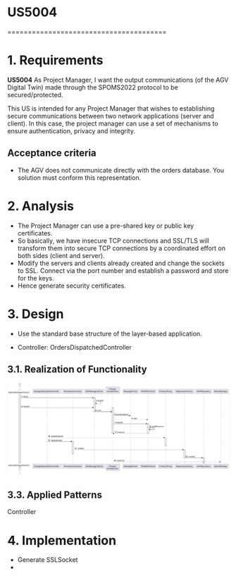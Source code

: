 # US5004
=======================================

# 1. Requirements

**US5004** As Project Manager, I want the output communications (of the AGV Digital Twin) made through the SPOMS2022 protocol to be secured/protected.

This US is intended for any Project Manager that wishes to establishing secure communications between two network applications (server and client).
In this case, the project manager can use a set of mechanisms to ensure authentication, privacy and integrity.

## Acceptance criteria
* The AGV does not communicate directly with the orders database. You solution must conform this representation.


# 2. Analysis
- The Project Manager can use a pre-shared key or public key certificates.
- So basically, we have insecure TCP connections and SSL/TLS will transform them into secure TCP connections by a coordinated effort on both sides (client and server).
- Modify the servers and clients already created and change the sockets to SSL. Connect via the port number and establish a password and store for the keys. 
- Hence generate security certificates.


# 3. Design
*  Use the standard base structure of the layer-based application.

* Controller: OrdersDispatchedController

## 3.1. Realization of Functionality

![US5004_SD](US5004_SD.svg)

## 3.3. Applied Patterns

Controller


# 4. Implementation

* Generate SSLSocket
* 



